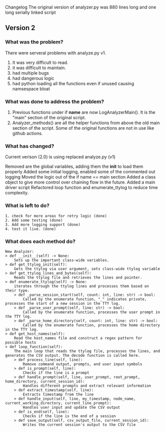 Changelog
The original version of analyzer.py was 880 lines long and one long serially linked script

## Version 2 
### What was the problem?

There were serveral problems with analyze.py v1. 
1. It was very difficult to read. 
2. it was difficult to maintain.
3. had multiple bugs
4. had dangerous logic
5. had python loading all the functions even if unused causing namsespace bloat

### What was done to address the problem?
1. Previous functions under if __name__  are now LogAnalyzerMain(). It is the "main" section of the original script. 
2. Analyzer_methods() are all the helper functions from above the old main section of the script. Some of the original functions are not in use like github actions. 

### What has changed?
Current verison (2.0) is using replaced analyze.py (v1) 
   
Removed are the global variables, adding them the __init__ to load them properly
Added some initial logging, enabled some of the commented out logging 
Moved the logic out of the if name == main section
Added a class object to give more control over chaining flow in the future.
Added a main driver script
Refactored loop function and enumerate_ttylog to reduce time complexity.

### What is left to do?
    1. check for more areas for retry logic (done)
    2. Add some testing (done)
    3. Add more logging support (done)
    4. test it live. (done)

### What does each method do?
    New Analyzer:
    > def __init__(self) -> None:
        Sets up the important class-wide variables.
    > def get_ttylog_init(self):
        Gets the ttylog via user argument, sets class-wide ttylog variable
    > def get_ttylog_lines_and_bytes(self):
        Reads the ttylog file and retrieves the lines and pointer.
    > def enumerate_ttylog(self) -> None:
        iterates through the ttylog lines and processes them based on their type.
        > def _parse_session_start(self, count: int, line: str) -> bool:
            Called by the enumerate function, "_" indicates private, processes the start of a new session in the TTY log.
        > def _parse_user_prompt(self, line: str) -> bool:
            Called by the enumerate function, processes the user prompt in the TTY log.
        > def _parse_home_directory(self, count: int, line: str) -> bool:
            Called by the enumerate function, processes the home directory in the TTY log.
    > def get_host_names(self):
        Read the host_names file and construct a regex pattern for possible hosts
    > def loop_function(self):
        The main loop that reads the ttylog file, processes the lines, and generates the CSV output. The decode function is called here.
        > def process_line(self, line):
            Remove command output, prompts, and user input symbols
        > def is_prompt(self, line):
            Checks if the line is a prompt
        > def handle_prompt(self, line, user_prompt, root_prompt, home_directory, current_session_id):
            Handles different prompts and extract relevant information
        > def extract_timestamp(self, line):
            Extracts timestamp from the line
        > def handle_input(self, line, my_timestamp, node_name, current_working_directory, current_line_prompt):
            Handles user input and update the CSV output
        > def is_end(self, line):
            Checks if the line is the end of a session
        > def save_output(self, csv_output_file, current_session_id):
            Writes the current session's output to the CSV file